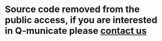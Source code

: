 # Source code removed from the public access, if you are interested in Q-municate please [contact us](https://communication.quickblox.com/q-municate#rec209621870)